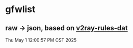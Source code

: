 # gfwlist
## raw -> json, based on [v2ray-rules-dat](https://github.com/Loyalsoldier/v2ray-rules-dat)
Thu May  1 12:00:57 PM CST 2025

